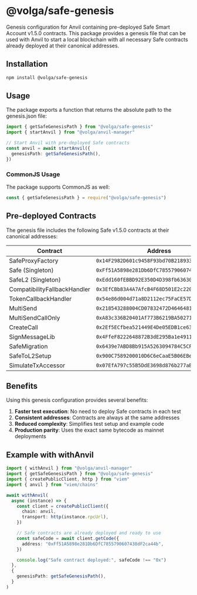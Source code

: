 # @volga/safe-genesis

Genesis configuration for Anvil containing pre-deployed Safe Smart Account v1.5.0 contracts. This package provides a genesis file that can be used with Anvil to start a local blockchain with all necessary Safe contracts already deployed at their canonical addresses.

## Installation

```bash
npm install @volga/safe-genesis
```

## Usage

The package exports a function that returns the absolute path to the genesis.json file:

```typescript
import { getSafeGenesisPath } from "@volga/safe-genesis"
import { startAnvil } from "@volga/anvil-manager"

// Start Anvil with pre-deployed Safe contracts
const anvil = await startAnvil({
  genesisPath: getSafeGenesisPath(),
})
```

### CommonJS Usage

The package supports CommonJS as well:

```javascript
const { getSafeGenesisPath } = require("@volga/safe-genesis")
```

## Pre-deployed Contracts

The genesis file includes the following Safe v1.5.0 contracts at their canonical addresses:

| Contract                     | Address                                      |
| ---------------------------- | -------------------------------------------- |
| SafeProxyFactory             | `0x14F2982D601c9458F93bd70B218933A6f8165e7b` |
| Safe (Singleton)             | `0xFf51A5898e281Db6DfC7855790607438dF2ca44b` |
| SafeL2 (Singleton)           | `0xEdd160fEBBD92E350D4D398fb636302fccd67C7e` |
| CompatibilityFallbackHandler | `0x3EfCBb83A4A7AfcB4F68D501E2c2203a38be77f4` |
| TokenCallbackHandler         | `0x54e86d004d71a8D2112ec75FaCE57D730b0433F3` |
| MultiSend                    | `0x218543288004CD07832472D464648173c77D7eB7` |
| MultiSendCallOnly            | `0xA83c336B20401Af773B6219BA5027174338D1836` |
| CreateCall                   | `0x2Ef5ECfbea521449E4De05EDB1ce63B75eDA90B4` |
| SignMessageLib               | `0x4FfeF8222648872B3dE295Ba1e49110E61f5b5aa` |
| SafeMigration                | `0x6439e7ABD8Bb915A5263094784C5CF561c4172AC` |
| SafeToL2Setup                | `0x900C7589200010D6C6eCaaE5B06EBe653bc2D82a` |
| SimulateTxAccessor           | `0x07EfA797c55B5DdE3698d876b277aBb6B893654C` |

## Benefits

Using this genesis configuration provides several benefits:

1. **Faster test execution**: No need to deploy Safe contracts in each test
2. **Consistent addresses**: Contracts are always at the same addresses
3. **Reduced complexity**: Simplifies test setup and example code
4. **Production parity**: Uses the exact same bytecode as mainnet deployments

## Example with withAnvil

```typescript
import { withAnvil } from "@volga/anvil-manager"
import { getSafeGenesisPath } from "@volga/safe-genesis"
import { createPublicClient, http } from "viem"
import { anvil } from "viem/chains"

await withAnvil(
  async (instance) => {
    const client = createPublicClient({
      chain: anvil,
      transport: http(instance.rpcUrl),
    })

    // Safe contracts are already deployed and ready to use
    const safeCode = await client.getCode({
      address: "0xFf51A5898e281Db6DfC7855790607438dF2ca44b",
    })

    console.log("Safe contract deployed:", safeCode !== "0x")
  },
  {
    genesisPath: getSafeGenesisPath(),
  }
)
```
